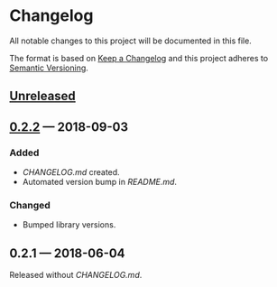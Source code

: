 # Changelog

All notable changes to this project will be documented in this file.

The format is based on [Keep a Changelog](http://keepachangelog.com)
and this project adheres to [Semantic Versioning](http://semver.org/spec/v2.0.0.html).


## [Unreleased]

## [0.2.2] — 2018-09-03
### Added
- _CHANGELOG.md_ created.
- Automated version bump in _README.md_.
### Changed
- Bumped library versions.

## 0.2.1 — 2018-06-04
Released without _CHANGELOG.md_.


[0.2.2]: https://github.com/dryewo/fahrscheine-bitte/compare/0.2.1...0.2.2
[Unreleased]: https://github.com/dryewo/fahrscheine-bitte/compare/0.2.2...HEAD
